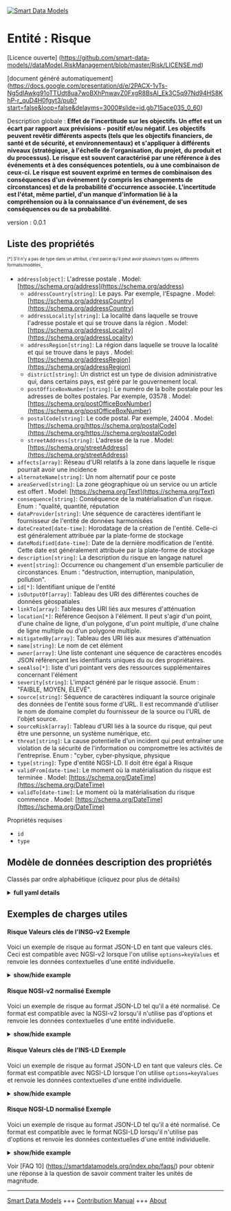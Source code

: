 <!-- 10-Header -->    
[![Smart Data Models](https://smartdatamodels.org/wp-content/uploads/2022/01/SmartDataModels_logo.png "Logo")](https://smartdatamodels.org)    
Entité : Risque    
===============<!-- /10-Header -->    
<!-- 15-License -->    
[Licence ouverte] (https://github.com/smart-data-models//dataModel.RiskManagement/blob/master/Risk/LICENSE.md)    
[document généré automatiquement] (https://docs.google.com/presentation/d/e/2PACX-1vTs-Ng5dIAwkg91oTTUdt8ua7woBXhPnwavZ0FxgR8BsAI_Ek3C5q97Nd94HS8KhP-r_quD4H0fgyt3/pub?start=false&loop=false&delayms=3000#slide=id.gb715ace035_0_60)    
<!-- /15-License -->    
<!-- 20-Description -->    
Description globale : **Effet de l'incertitude sur les objectifs. Un effet est un écart par rapport aux prévisions - positif et/ou négatif. Les objectifs peuvent revêtir différents aspects (tels que les objectifs financiers, de santé et de sécurité, et environnementaux) et s'appliquer à différents niveaux (stratégique, à l'échelle de l'organisation, du projet, du produit et du processus). Le risque est souvent caractérisé par une référence à des événements et à des conséquences potentiels, ou à une combinaison de ceux-ci. Le risque est souvent exprimé en termes de combinaison des conséquences d'un événement (y compris les changements de circonstances) et de la probabilité d'occurrence associée. L'incertitude est l'état, même partiel, d'un manque d'information lié à la compréhension ou à la connaissance d'un événement, de ses conséquences ou de sa probabilité**.    
version : 0.0.1    
<!-- /20-Description -->    
<!-- 30-PropertiesList -->    
## Liste des propriétés    
<sup><sub>[*] S'il n'y a pas de type dans un attribut, c'est parce qu'il peut avoir plusieurs types ou différents formats/modèles</sub></sup>.    
- `address[object]`: L'adresse postale  . Model: [https://schema.org/address](https://schema.org/address)	- `addressCountry[string]`: Le pays. Par exemple, l'Espagne  . Model: [https://schema.org/addressCountry](https://schema.org/addressCountry)    
	- `addressLocality[string]`: La localité dans laquelle se trouve l'adresse postale et qui se trouve dans la région  . Model: [https://schema.org/addressLocality](https://schema.org/addressLocality)    
	- `addressRegion[string]`: La région dans laquelle se trouve la localité et qui se trouve dans le pays  . Model: [https://schema.org/addressRegion](https://schema.org/addressRegion)    
	- `district[string]`: Un district est un type de division administrative qui, dans certains pays, est géré par le gouvernement local.      
	- `postOfficeBoxNumber[string]`: Le numéro de la boîte postale pour les adresses de boîtes postales. Par exemple, 03578  . Model: [https://schema.org/postOfficeBoxNumber](https://schema.org/postOfficeBoxNumber)    
	- `postalCode[string]`: Le code postal. Par exemple, 24004  . Model: [https://schema.org/https://schema.org/postalCode](https://schema.org/https://schema.org/postalCode)    
	- `streetAddress[string]`: L'adresse de la rue  . Model: [https://schema.org/streetAddress](https://schema.org/streetAddress)    
- `affects[array]`: Réseau d'URI relatifs à la zone dans laquelle le risque pourrait avoir une incidence  - `alternateName[string]`: Un nom alternatif pour ce poste  - `areaServed[string]`: La zone géographique où un service ou un article est offert  . Model: [https://schema.org/Text](https://schema.org/Text)- `consequence[string]`: Conséquence de la matérialisation d'un risque. Enum : "qualité, quantité, réputation  - `dataProvider[string]`: Une séquence de caractères identifiant le fournisseur de l'entité de données harmonisées  - `dateCreated[date-time]`: Horodatage de la création de l'entité. Celle-ci est généralement attribuée par la plate-forme de stockage  - `dateModified[date-time]`: Date de la dernière modification de l'entité. Cette date est généralement attribuée par la plate-forme de stockage  - `description[string]`: La description du risque en langage naturel  - `event[string]`: Occurrence ou changement d'un ensemble particulier de circonstances. Enum : "destruction, interruption, manipulation, pollution".  - `id[*]`: Identifiant unique de l'entité  - `isOutputOf[array]`: Tableau des URI des différentes couches de données géospatiales  - `linkTo[array]`: Tableau des URI liés aux mesures d'atténuation  - `location[*]`: Référence Geojson à l'élément. Il peut s'agir d'un point, d'une chaîne de ligne, d'un polygone, d'un point multiple, d'une chaîne de ligne multiple ou d'un polygone multiple.  - `mitigatedBy[array]`: Tableau des URI liés aux mesures d'atténuation  - `name[string]`: Le nom de cet élément  - `owner[array]`: Une liste contenant une séquence de caractères encodés JSON référençant les identifiants uniques du ou des propriétaires.  - `seeAlso[*]`: liste d'uri pointant vers des ressources supplémentaires concernant l'élément  - `severity[string]`: L'impact généré par le risque associé. Enum : "FAIBLE, MOYEN, ÉLEVÉ".  - `source[string]`: Séquence de caractères indiquant la source originale des données de l'entité sous forme d'URL. Il est recommandé d'utiliser le nom de domaine complet du fournisseur de la source ou l'URL de l'objet source.  - `sourceRisk[array]`: Tableau d'URI liés à la source du risque, qui peut être une personne, un système numérique, etc.  - `threat[string]`: La cause potentielle d'un incident qui peut entraîner une violation de la sécurité de l'information ou compromettre les activités de l'entreprise. Enum : "cyber, cyber-physique, physique  - `type[string]`: Type d'entité NGSI-LD. Il doit être égal à Risque  - `validFrom[date-time]`: Le moment où la matérialisation du risque est terminée  . Model: [https://schema.org/DateTime](https://schema.org/DateTime)- `validTo[date-time]`: Le moment où la matérialisation du risque commence  . Model: [https://schema.org/DateTime](https://schema.org/DateTime)<!-- /30-PropertiesList -->    
<!-- 35-RequiredProperties -->    
Propriétés requises    
- `id`  - `type`  <!-- /35-RequiredProperties -->    
<!-- 40-RequiredProperties -->    
<!-- /40-RequiredProperties -->    
<!-- 50-DataModelHeader -->    
## Modèle de données description des propriétés    
Classés par ordre alphabétique (cliquez pour plus de détails)    
<!-- /50-DataModelHeader -->    
<!-- 60-ModelYaml -->    
<details><summary><strong>full yaml details</strong></summary>      
```yaml    
Risk:      
  description: 'Effect of uncertainty on objectives. An effect is a deviation from the expected—positive and/or negative. Objectives can have different aspects (such as financial, health and safety, and environmental goals) and can apply at different levels (such as strategic, organization-wide, project, product and process). Risk is often characterized by reference to potential events and consequences, or a combination of these. Risk is often expressed in terms of a combination of the consequences of an event (including changes in circumstances) and the associated likelihood of occurrence. Uncertainty is the state, even partial, of deficiency of information related to, understanding or knowledge of, an event, its consequence, or likelihood.'      
  properties:      
    address:      
      description: The mailing address      
      properties:      
        addressCountry:      
          description: 'The country. For example, Spain'      
          type: string      
          x-ngsi:      
            model: https://schema.org/addressCountry      
            type: Property      
        addressLocality:      
          description: 'The locality in which the street address is, and which is in the region'      
          type: string      
          x-ngsi:      
            model: https://schema.org/addressLocality      
            type: Property      
        addressRegion:      
          description: 'The region in which the locality is, and which is in the country'      
          type: string      
          x-ngsi:      
            model: https://schema.org/addressRegion      
            type: Property      
        district:      
          description: 'A district is a type of administrative division that, in some countries, is managed by the local government'      
          type: string      
          x-ngsi:      
            type: Property      
        postOfficeBoxNumber:      
          description: 'The post office box number for PO box addresses. For example, 03578'      
          type: string      
          x-ngsi:      
            model: https://schema.org/postOfficeBoxNumber      
            type: Property      
        postalCode:      
          description: 'The postal code. For example, 24004'      
          type: string      
          x-ngsi:      
            model: https://schema.org/https://schema.org/postalCode      
            type: Property      
        streetAddress:      
          description: The street address      
          type: string      
          x-ngsi:      
            model: https://schema.org/streetAddress      
            type: Property      
        streetNr:      
          description: Number identifying a specific property on a public street      
          type: string      
          x-ngsi:      
            type: Property      
      type: object      
      x-ngsi:      
        model: https://schema.org/address      
        type: Property      
    affects:      
      description: Array of URIs related to the area in which the risk could affect      
      items:      
        anyOf:      
          - description: Identifier format of any NGSI entity      
            maxLength: 256      
            minLength: 1      
            pattern: ^[\w\-\.\{\}\$\+\*\[\]`|~^@!,:\\]+$      
            type: string      
            x-ngsi:      
              type: Property      
          - description: Identifier format of any NGSI entity      
            format: uri      
            type: string      
            x-ngsi:      
              type: Property      
      type: array      
      x-ngsi:      
        type: Relationship      
    alternateName:      
      description: An alternative name for this item      
      type: string      
      x-ngsi:      
        type: Property      
    areaServed:      
      description: The geographic area where a service or offered item is provided      
      type: string      
      x-ngsi:      
        model: https://schema.org/Text      
        type: Property      
    consequence:      
      description: 'The consequence caused by a risk materialization. Enum:''quality, quantity, reputation'''      
      enum:      
        - quality      
        - quantity      
        - reputation      
      type: string      
      x-ngsi:      
        type: Property      
    dataProvider:      
      description: A sequence of characters identifying the provider of the harmonised data entity      
      type: string      
      x-ngsi:      
        type: Property      
    dateCreated:      
      description: Entity creation timestamp. This will usually be allocated by the storage platform      
      format: date-time      
      type: string      
      x-ngsi:      
        type: Property      
    dateModified:      
      description: Timestamp of the last modification of the entity. This will usually be allocated by the storage platform      
      format: date-time      
      type: string      
      x-ngsi:      
        type: Property      
    description:      
      description: The risk description in a natural language      
      type: string      
      x-ngsi:      
        type: Property      
    event:      
      description: 'Occurrence or change of a particular set of circumstances. Enum:''destruction, interruption, manipulation, pollution'''      
      enum:      
        - destruction      
        - interruption      
        - manipulation      
        - pollution      
      type: string      
      x-ngsi:      
        type: Property      
    id:      
      anyOf:      
        - description: Identifier format of any NGSI entity      
          maxLength: 256      
          minLength: 1      
          pattern: ^[\w\-\.\{\}\$\+\*\[\]`|~^@!,:\\]+$      
          type: string      
          x-ngsi:      
            type: Property      
        - description: Identifier format of any NGSI entity      
          format: uri      
          type: string      
          x-ngsi:      
            type: Property      
      description: Unique identifier of the entity      
      x-ngsi:      
        type: Property      
    isOutputOf:      
      description: Array of URIs of the different Geospatial Data Layers      
      items:      
        anyOf:      
          - description: Identifier format of any NGSI entity      
            maxLength: 256      
            minLength: 1      
            pattern: ^[\w\-\.\{\}\$\+\*\[\]`|~^@!,:\\]+$      
            type: string      
            x-ngsi:      
              type: Property      
          - description: Identifier format of any NGSI entity      
            format: uri      
            type: string      
            x-ngsi:      
              type: Property      
      type: array      
      x-ngsi:      
        type: Relationship      
    linkTo:      
      description: Array of URIs related to the Mitigation Measures      
      items:      
        anyOf:      
          - description: Identifier format of any NGSI entity      
            maxLength: 256      
            minLength: 1      
            pattern: ^[\w\-\.\{\}\$\+\*\[\]`|~^@!,:\\]+$      
            type: string      
            x-ngsi:      
              type: Property      
          - description: Identifier format of any NGSI entity      
            format: uri      
            type: string      
            x-ngsi:      
              type: Property      
      type: array      
      x-ngsi:      
        type: Relationship      
    location:      
      description: 'Geojson reference to the item. It can be Point, LineString, Polygon, MultiPoint, MultiLineString or MultiPolygon'      
      oneOf:      
        - description: Geojson reference to the item. Point      
          properties:      
            bbox:      
              items:      
                type: number      
              minItems: 4      
              type: array      
            coordinates:      
              items:      
                type: number      
              minItems: 2      
              type: array      
            type:      
              enum:      
                - Point      
              type: string      
          required:      
            - type      
            - coordinates      
          title: GeoJSON Point      
          type: object      
          x-ngsi:      
            type: GeoProperty      
        - description: Geojson reference to the item. LineString      
          properties:      
            bbox:      
              items:      
                type: number      
              minItems: 4      
              type: array      
            coordinates:      
              items:      
                items:      
                  type: number      
                minItems: 2      
                type: array      
              minItems: 2      
              type: array      
            type:      
              enum:      
                - LineString      
              type: string      
          required:      
            - type      
            - coordinates      
          title: GeoJSON LineString      
          type: object      
          x-ngsi:      
            type: GeoProperty      
        - description: Geojson reference to the item. Polygon      
          properties:      
            bbox:      
              items:      
                type: number      
              minItems: 4      
              type: array      
            coordinates:      
              items:      
                items:      
                  items:      
                    type: number      
                  minItems: 2      
                  type: array      
                minItems: 4      
                type: array      
              type: array      
            type:      
              enum:      
                - Polygon      
              type: string      
          required:      
            - type      
            - coordinates      
          title: GeoJSON Polygon      
          type: object      
          x-ngsi:      
            type: GeoProperty      
        - description: Geojson reference to the item. MultiPoint      
          properties:      
            bbox:      
              items:      
                type: number      
              minItems: 4      
              type: array      
            coordinates:      
              items:      
                items:      
                  type: number      
                minItems: 2      
                type: array      
              type: array      
            type:      
              enum:      
                - MultiPoint      
              type: string      
          required:      
            - type      
            - coordinates      
          title: GeoJSON MultiPoint      
          type: object      
          x-ngsi:      
            type: GeoProperty      
        - description: Geojson reference to the item. MultiLineString      
          properties:      
            bbox:      
              items:      
                type: number      
              minItems: 4      
              type: array      
            coordinates:      
              items:      
                items:      
                  items:      
                    type: number      
                  minItems: 2      
                  type: array      
                minItems: 2      
                type: array      
              type: array      
            type:      
              enum:      
                - MultiLineString      
              type: string      
          required:      
            - type      
            - coordinates      
          title: GeoJSON MultiLineString      
          type: object      
          x-ngsi:      
            type: GeoProperty      
        - description: Geojson reference to the item. MultiLineString      
          properties:      
            bbox:      
              items:      
                type: number      
              minItems: 4      
              type: array      
            coordinates:      
              items:      
                items:      
                  items:      
                    items:      
                      type: number      
                    minItems: 2      
                    type: array      
                  minItems: 4      
                  type: array      
                type: array      
              type: array      
            type:      
              enum:      
                - MultiPolygon      
              type: string      
          required:      
            - type      
            - coordinates      
          title: GeoJSON MultiPolygon      
          type: object      
          x-ngsi:      
            type: GeoProperty      
      x-ngsi:      
        type: GeoProperty      
    mitigatedBy:      
      description: Array of URIs related to the Mitigation Measures      
      items:      
        anyOf:      
          - description: Identifier format of any NGSI entity      
            maxLength: 256      
            minLength: 1      
            pattern: ^[\w\-\.\{\}\$\+\*\[\]`|~^@!,:\\]+$      
            type: string      
            x-ngsi:      
              type: Property      
          - description: Identifier format of any NGSI entity      
            format: uri      
            type: string      
            x-ngsi:      
              type: Property      
      type: array      
      x-ngsi:      
        type: Relationship      
    name:      
      description: The name of this item      
      type: string      
      x-ngsi:      
        type: Property      
    owner:      
      description: A List containing a JSON encoded sequence of characters referencing the unique Ids of the owner(s)      
      items:      
        anyOf:      
          - description: Identifier format of any NGSI entity      
            maxLength: 256      
            minLength: 1      
            pattern: ^[\w\-\.\{\}\$\+\*\[\]`|~^@!,:\\]+$      
            type: string      
            x-ngsi:      
              type: Property      
          - description: Identifier format of any NGSI entity      
            format: uri      
            type: string      
            x-ngsi:      
              type: Property      
        description: Unique identifier of the entity      
        x-ngsi:      
          type: Property      
      type: array      
      x-ngsi:      
        type: Property      
    seeAlso:      
      description: list of uri pointing to additional resources about the item      
      oneOf:      
        - items:      
            format: uri      
            type: string      
          minItems: 1      
          type: array      
        - format: uri      
          type: string      
      x-ngsi:      
        type: Property      
    severity:      
      description: 'The impact generated by the associated Risk. Enum:''LOW, MEDIUM, HIGH'''      
      enum:      
        - LOW      
        - MEDIUM      
        - HIGH      
      type: string      
      x-ngsi:      
        type: Property      
    source:      
      description: 'A sequence of characters giving the original source of the entity data as a URL. Recommended to be the fully qualified domain name of the source provider, or the URL to the source object'      
      type: string      
      x-ngsi:      
        type: Property      
    sourceRisk:      
      description: 'Array of URIs related to the source of the Risk that can be a Person, a Digital System, etc'      
      items:      
        anyOf:      
          - description: Identifier format of any NGSI entity      
            maxLength: 256      
            minLength: 1      
            pattern: ^[\w\-\.\{\}\$\+\*\[\]`|~^@!,:\\]+$      
            type: string      
            x-ngsi:      
              type: Property      
          - description: Identifier format of any NGSI entity      
            format: uri      
            type: string      
            x-ngsi:      
              type: Property      
      type: array      
      x-ngsi:      
        type: Relationship      
    threat:      
      description: 'The potential cause of an incident that may result in a breach of information security or compromise business operations. Enum:''cyber, cyber-physical, physical'''      
      enum:      
        - cyber      
        - cyber-physical      
        - physical      
      type: string      
      x-ngsi:      
        type: Property      
    type:      
      description: NGSI-LD Entity Type. It must be equal to Risk      
      enum:      
        - Risk      
      type: string      
      x-ngsi:      
        type: Property      
    validFrom:      
      description: The time at which the risk materialization is finished      
      format: date-time      
      type: string      
      x-ngsi:      
        model: https://schema.org/DateTime      
        type: Property      
    validTo:      
      description: The time at which the risk materialization is started      
      format: date-time      
      type: string      
      x-ngsi:      
        model: https://schema.org/DateTime      
        type: Property      
  required:      
    - id      
    - type      
  type: object      
  x-derived-from: ""      
  x-disclaimer: 'Redistribution and use in source and binary forms, with or without modification, are permitted  provided that the license conditions are met. Copyleft (c) 2022 Contributors to Smart Data Models Program'      
  x-license-url: https://github.com/smart-data-models/dataModel.RiskManagement/blob/master/Risk/LICENSE.md      
  x-model-schema: https://raw.githubusercontent.com/smart-data-models/dataModel.RiskAssessment/master/Risk/schema.json      
  x-model-tags: ""      
  x-version: 0.0.1      
```    
</details>      
<!-- /60-ModelYaml -->    
<!-- 70-MiddleNotes -->    
<!-- /70-MiddleNotes -->    
<!-- 80-Examples -->    
## Exemples de charges utiles    
#### Risque Valeurs clés de l'INSG-v2 Exemple    
Voici un exemple de risque au format JSON-LD en tant que valeurs clés. Ceci est compatible avec NGSI-v2 lorsque l'on utilise `options=keyValues` et renvoie les données contextuelles d'une entité individuelle.    
<details><summary><strong>show/hide example</strong></summary>      
```json  
{  
  "id": "urn:ngsi-ld:Risk:01",  
  "type": "Risk",  
  "validFrom": "2021-02-18T12:00:00Z",  
  "validTo": "2021-02-18T12:00:00Z",  
  "location": {  
    "type": "Polygon",  
    "coordinates": [  
      [  
        [  
          23.6627,  
          41.88768  
        ],  
        [  
          25.85598,  
          43.38622  
        ],  
        [  
          23.4899,  
          43.78691  
        ],  
        [  
          22.35609,  
          42.28869  
        ],  
        [  
          23.6627,  
          41.88769  
        ]  
      ]  
    ]  
  },  
  "consequence": "reputation",  
  "description": "Risk01 Corresponds to a failure in the Pumps of the water infraestructure",  
  "event": "interruption",  
  "threat": "physical",  
  "severity": "MEDIUM",  
  "isOutputOf": [  
    "urn:ngsi-ld:EOGeoDataLayer:01",  
    "urn:ngsi-ld:EOGeoDataLayer:01"  
  ],  
  "sourceRisk": [  
    "urn:ngsi-ld:Attacker:01"  
  ],  
  "affects": [  
    "urn:ngsi-ld:ServiceGISData:01"  
  ],  
  "mitigatedBy": [  
    "urn:ngsi-ld:Mitigation:01"  
  ],  
  "linkTo": [  
    "urn:ngsi-ld:Risk:02"  
  ]  
}  
```  
</details>    
#### Risque NGSI-v2 normalisé Exemple    
Voici un exemple de risque au format JSON-LD tel qu'il a été normalisé. Ce format est compatible avec la NGSI-v2 lorsqu'il n'utilise pas d'options et renvoie les données contextuelles d'une entité individuelle.    
<details><summary><strong>show/hide example</strong></summary>      
```json  
{  
  "id": "urn:ngsi-ld:Risk:01",  
  "type": "Risk",  
  "validFrom": {  
    "type": "DateTime",  
    "value": "2021-02-18T12:00:00Z"  
  },  
  "validTo": {  
    "type": "DateTime",  
    "value": "2021-02-18T12:00:00Z"  
  },  
  "location": {  
    "type": "geo:json",  
    "value": {  
      "type": "Polygon",  
      "coordinates": [  
        [  
          [  
            23.6627,  
            41.88768  
          ],  
          [  
            25.85598,  
            43.38622  
          ],  
          [  
            23.4899,  
            43.78691  
          ],  
          [  
            22.35609,  
            42.28869  
          ],  
          [  
            23.6627,  
            41.88769  
          ]  
        ]  
      ]  
    }  
  },  
  "consequence": {  
    "type": "Text",  
    "value": "reputation"  
  },  
  "description": {  
    "type": "Text",  
    "value": "Risk01 Corresponds to a failure in the Pumps of the water infraestructure"  
  },  
  "event": {  
    "type": "Text",  
    "value": "interruption"  
  },  
  "threat": {  
    "type": "Text",  
    "value": "physical"  
  },  
  "severity": {  
    "type": "Text",  
    "value": "MEDIUM"  
  },  
  "isOutputOf": {  
    "type": "StructuredValue",  
    "value": [  
      "urn:ngsi-ld:EOGeoDataLayer:01",  
      "urn:ngsi-ld:EOGeoDataLayer:01"  
    ]  
  },  
  "sourceRisk": {  
    "type": "StructuredValue",  
    "value": [  
      "urn:ngsi-ld:Attacker:01"  
    ]  
  },  
  "affects": {  
    "type": "StructuredValue",  
    "value": [  
      "urn:ngsi-ld:ServiceGISData:01"  
    ]  
  },  
  "mitigatedBy": {  
    "type": "StructuredValue",  
    "value": [  
      "urn:ngsi-ld:Mitigation:01"  
    ]  
  },  
  "linkTo": {  
    "type": "StructuredValue",  
    "value": [  
      "urn:ngsi-ld:Risk:02"  
    ]  
  }  
}  
```  
</details>    
#### Risque Valeurs clés de l'INS-LD Exemple    
Voici un exemple de risque au format JSON-LD en tant que valeurs clés. Ce format est compatible avec NGSI-LD lorsque l'on utilise `options=keyValues` et renvoie les données contextuelles d'une entité individuelle.    
<details><summary><strong>show/hide example</strong></summary>      
```json  
{  
  "id": "urn:ngsi-ld:Risk:01",  
  "type": "Risk",  
  "affects": [  
    "urn:ngsi-ld:ServiceGISData:01"  
  ],  
  "consequence": "reputation",  
  "description": "Risk01 Corresponds to a failure in the Pumps of the water infraestructure",  
  "event": "interruption",  
  "isOutputOf": [  
    "urn:ngsi-ld:EOGeoDataLayer:01",  
    "urn:ngsi-ld:EOGeoDataLayer:01"  
  ],  
  "linkTo": [  
    "urn:ngsi-ld:Risk:02"  
  ],  
  "location": {  
    "type": "Polygon",  
    "coordinates": [  
      [  
        [  
          23.6627,  
          41.88768  
        ],  
        [  
          25.85598,  
          43.38622  
        ],  
        [  
          23.4899,  
          43.78691  
        ],  
        [  
          22.35609,  
          42.28869  
        ],  
        [  
          23.6627,  
          41.88769  
        ]  
      ]  
    ]  
  },  
  "mitigatedBy": [  
    "urn:ngsi-ld:Mitigation:01"  
  ],  
  "severity": "MEDIUM",  
  "sourceRisk": [  
    "urn:ngsi-ld:Attacker:01"  
  ],  
  "threat": "physical",  
  "validFrom": "2021-02-18T12:00:00Z",  
  "validTo": "2021-02-18T12:00:00Z",  
  "@context": [  
    "https://raw.githubusercontent.com/smart-data-models/dataModel.RiskManagement/master/context.jsonld"  
  ]  
}  
```  
</details>    
#### Risque NGSI-LD normalisé Exemple    
Voici un exemple de risque au format JSON-LD tel qu'il a été normalisé. Ce format est compatible avec le format NGSI-LD lorsqu'il n'utilise pas d'options et renvoie les données contextuelles d'une entité individuelle.    
<details><summary><strong>show/hide example</strong></summary>      
```json  
{  
    "@id": "urn:ngsi-ld:Risk:01",  
    "@type": "Risk",  
    "affects": {  
        "type": "Relationship",  
        "value": [  
            "urn:ngsi-ld:ServiceGISData:01"  
        ]  
    },  
    "consequence": {  
        "type": "Property",  
        "value": "Reputation"  
    },  
    "description": {  
        "type": "Property",  
        "value": "Risk01 Corresponds to a failure in the Pumps of the water infraestructure"  
    },  
    "event": {  
        "type": "Property",  
        "value": "interruption"  
    },  
    "isOutputOf": {  
        "type": "Relationship",  
        "object": [  
            "urn:ngsi-ld:EOGeoDataLayer:01",  
            "urn:ngsi-ld:EOGeoDataLayer:01"  
        ]  
    },  
    "linkTo": {  
        "type": "Relationship",  
        "value": [  
            "urn:ngsi-ld:Risk:02"  
        ]  
    },  
    "location": {  
        "@type": "GeoProperty",  
        "value": {  
            "type": "Polygon",  
            "coordinates": [  
                [  
                    [  
                        23.6627,  
                        41.88768  
                    ],  
                    [  
                        25.85598,  
                        43.38622  
                    ],  
                    [  
                        23.4899,  
                        43.78691  
                    ],  
                    [  
                        22.35609,  
                        42.28869  
                    ],  
                    [  
                        23.6627,  
                        41.88769  
                    ]  
                ]  
            ]  
        }  
    },  
    "mitigatedBy": {  
        "type": "Relationship",  
        "value": [  
            "urn:ngsi-ld:Mitigation:01"  
        ]  
    },  
    "severity": {  
        "type": "Property",  
        "value": "MEDIUM"  
    },  
    "sourceRisk": {  
        "type": "Relationship",  
        "object": [  
            "urn:ngsi-ld:Attacker:01"  
        ]  
    },  
    "threat": {  
        "type": "Property",  
        "value": "physical"  
    },  
    "validFrom": {  
        "type": "Property",  
        "value": {  
            "@type": "DateTime",  
            "@value": "2021-02-18T12:00:00Z"  
        }  
    },  
    "validTo": {  
        "type": "Property",  
        "value": {  
            "@type": "DateTime",  
            "@value": "2021-02-18T12:00:00Z"  
        }  
    },  
    "@context": [  
        "https://raw.githubusercontent.com/smart-data-models/dataModel.RiskManagement/master/context.jsonld"  
    ]  
}  
```  
</details><!-- /80-Examples -->    
<!-- 90-FooterNotes -->    
<!-- /90-FooterNotes -->    
<!-- 95-Units -->    
Voir [FAQ 10] (https://smartdatamodels.org/index.php/faqs/) pour obtenir une réponse à la question de savoir comment traiter les unités de magnitude.    
<!-- /95-Units -->    
<!-- 97-LastFooter -->    
---    
[Smart Data Models](https://smartdatamodels.org) +++ [Contribution Manual](https://bit.ly/contribution_manual) +++ [About](https://bit.ly/Introduction_SDM)<!-- /97-LastFooter -->    
